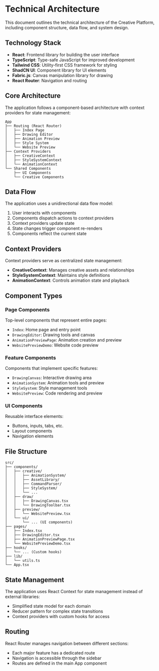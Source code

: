 
# Technical Architecture

This document outlines the technical architecture of the Creative Platform, including component structure, data flow, and system design.

## Technology Stack

- **React**: Frontend library for building the user interface
- **TypeScript**: Type-safe JavaScript for improved development
- **Tailwind CSS**: Utility-first CSS framework for styling
- **ShadCN UI**: Component library for UI elements
- **Fabric.js**: Canvas manipulation library for drawing
- **React Router**: Navigation and routing

## Core Architecture

The application follows a component-based architecture with context providers for state management:

```
App
├── Routing (React Router)
│   ├── Index Page
│   ├── Drawing Editor
│   ├── Animation Preview
│   ├── Style System
│   └── Website Preview
├── Context Providers
│   ├── CreativeContext
│   ├── StyleSystemContext
│   └── AnimationContext
└── Shared Components
    ├── UI Components
    └── Creative Components
```

## Data Flow

The application uses a unidirectional data flow model:

1. User interacts with components
2. Components dispatch actions to context providers
3. Context providers update state
4. State changes trigger component re-renders
5. Components reflect the current state

## Context Providers

Context providers serve as centralized state management:

- **CreativeContext**: Manages creative assets and relationships
- **StyleSystemContext**: Maintains style definitions
- **AnimationContext**: Controls animation state and playback

## Component Types

### Page Components

Top-level components that represent entire pages:

- `Index`: Home page and entry point
- `DrawingEditor`: Drawing tools and canvas
- `AnimationPreviewPage`: Animation creation and preview
- `WebsitePreviewDemo`: Website code preview

### Feature Components

Components that implement specific features:

- `DrawingCanvas`: Interactive drawing area
- `AnimationSystem`: Animation tools and preview
- `StyleSystem`: Style management tools
- `WebsitePreview`: Code rendering and preview

### UI Components

Reusable interface elements:

- Buttons, inputs, tabs, etc.
- Layout components
- Navigation elements

## File Structure

```
src/
├── components/
│   ├── creative/
│   │   ├── AnimationSystem/
│   │   ├── AssetLibrary/
│   │   ├── CommandParser/
│   │   ├── StyleSystem/
│   │   └── ...
│   ├── draw/
│   │   ├── DrawingCanvas.tsx
│   │   └── DrawingToolbar.tsx
│   ├── preview/
│   │   └── WebsitePreview.tsx
│   └── ui/
│       └── ... (UI components)
├── pages/
│   ├── Index.tsx
│   ├── DrawingEditor.tsx
│   ├── AnimationPreviewPage.tsx
│   └── WebsitePreviewDemo.tsx
├── hooks/
│   └── ... (Custom hooks)
├── lib/
│   └── utils.ts
└── App.tsx
```

## State Management

The application uses React Context for state management instead of external libraries:

- Simplified state model for each domain
- Reducer pattern for complex state transitions
- Context providers with custom hooks for access

## Routing

React Router manages navigation between different sections:

- Each major feature has a dedicated route
- Navigation is accessible through the sidebar
- Routes are defined in the main App component

